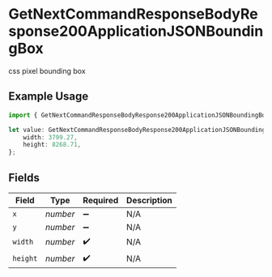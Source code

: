 # GetNextCommandResponseBodyResponse200ApplicationJSONBoundingBox

css pixel bounding box

## Example Usage

```typescript
import { GetNextCommandResponseBodyResponse200ApplicationJSONBoundingBox } from "momentic/models/operations";

let value: GetNextCommandResponseBodyResponse200ApplicationJSONBoundingBox = {
    width: 3799.27,
    height: 8268.71,
};
```

## Fields

| Field              | Type               | Required           | Description        |
| ------------------ | ------------------ | ------------------ | ------------------ |
| `x`                | *number*           | :heavy_minus_sign: | N/A                |
| `y`                | *number*           | :heavy_minus_sign: | N/A                |
| `width`            | *number*           | :heavy_check_mark: | N/A                |
| `height`           | *number*           | :heavy_check_mark: | N/A                |